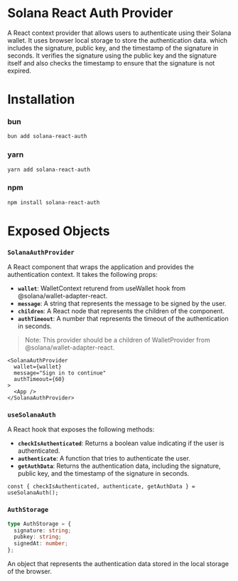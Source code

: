# Solana React Auth Provider

A React context provider that allows users to authenticate using their Solana wallet. It uses browser local storage to store the authentication data. which includes the signature, public key, and the timestamp of the signature in seconds.
It verifies the signature using the public key and the signature itself and also checks the timestamp to ensure that the signature is not expired.

# Installation

### bun

```bash
bun add solana-react-auth
```

### yarn

```bash
yarn add solana-react-auth
```

### npm

```bash
npm install solana-react-auth
```

# Exposed Objects

### `SolanaAuthProvider`

A React component that wraps the application and provides the authentication context. It takes the following props:

- **`wallet`**: WalletContext returend from useWallet hook from @solana/wallet-adapter-react.
- **`message`**: A string that represents the message to be signed by the user.
- **`children`**: A React node that represents the children of the component.
- **`authTimeout`**: A number that represents the timeout of the authentication in seconds.

> Note: This provider should be a children of WalletProvider from @solana/wallet-adapter-react.

```tsx
<SolanaAuthProvider
  wallet={wallet}
  message="Sign in to continue"
  authTimeout={60}
>
  <App />
</SolanaAuthProvider>
```

### `useSolanaAuth`

A React hook that exposes the following methods:

- **`checkIsAuthenticated`**: Returns a boolean value indicating if the user is authenticated.
- **`authenticate`**: A function that tries to authenticate the user.
- **`getAuthData`**: Returns the authentication data, including the signature, public key, and the timestamp of the signature in seconds.

```tsx
const { checkIsAuthenticated, authenticate, getAuthData } = useSolanaAuth();
```

### `AuthStorage`

```typescript
type AuthStorage = {
  signature: string;
  pubkey: string;
  signedAt: number;
};
```

An object that represents the authentication data stored in the local storage of the browser.

```

```

